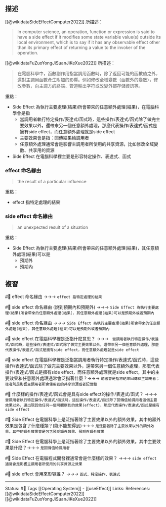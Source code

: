 ## 描述

[[@wikidataSideEffectComputer2022]] 所描述：
> In computer science, an operation, function or expression is said to have a side effect if it modifies some state variable value(s) outside its local environment, which is to say if it has any observable effect other than its primary effect of returning a value to the invoker of the operation. 

[[@wikidataFuZuoYongJiSuanJiKeXue2022]] 所描述：
> 在電腦科學中，函數副作用指當調用函數時，除了返回可能的函數值之外，還對主調用函數產生附加的影響。例如修改全域變數（函數外的變數），修改參數，向主調方的終端、管道輸出字符或改變外部存儲資訊等。 

重點：
- Side Effect 為執行主要處理(結果)所會帶來的任意額外處理(結果)，在電腦科學會是指
	- 當調用者執行特定操作/表達式/函式時，這些操作/表達式/函式除了做完主要效果以外，還帶來另一個任意額外處理，那麼代表操作/表達式/函式是擁有side effect，而任意額外處理就是side effect
	- 主要效果會是指：回傳結果給調用者
	- 任意額外處理通常會是影響主調用者所使用的共享資源，比如修改全域變數、共享用的資源
- Side Effect 在電腦科學裡主要是形容特定操作、表達式、函式


### effect 命名緣由

> the result of a particular influence

重點：
- effect 指特定處理的結果
### side effect 命名緣由

> an unexpected result of a situation

重點：
-  Side Effect 為執行主要處理(結果)所會帶來的任意額外處理(結果)，其任意額外處理(結果)可以是
	- 預期外
	- 預期內



## 複習
#🧠 effect 命名緣由 ->->-> `effect 指特定處理的結果`
<!--SR:!2023-01-11,41,250-->


#🧠 side effect 命名緣由 (說到預期內和預期外) ->->-> `Side Effect 為執行主要處理(結果)所會帶來的任意額外處理(結果)，其任意額外處理(結果)可以是預期外或者預期內`
<!--SR:!2022-12-16,26,250-->


#🧠 side effect 命名緣由 ->->-> `Side Effect 為執行主要處理(結果)所會帶來的任意額外處理(結果)，其任意額外處理(結果)可以是預期外或者預期內`
<!--SR:!2022-12-14,25,250-->


#🧠 side effect 在電腦科學裡是泛指什麼意思？ ->->-> ` 當調用者執行特定操作/表達式/函式時，這些操作/表達式/函式除了做完主要效果以外，還帶來另一個任意額外處理，那麼代表操作/表達式/函式是擁有side effect，而任意額外處理就是side effect`
<!--SR:!2023-02-08,59,250-->

#🧠  side effect 在電腦科學裡是泛指當調用者執行特定操作/表達式/函式時，這些操作/表達式/函式除了做完主要效果以外，還帶來另一個任意額外處理，那麼代表操作/表達式/函式是擁有side effect，而任意額外處理就是side effect，其中的主要效果和任意額外處理通常會泛指著什麼？->->-> `前者會是指將結果回傳給主調用者；後者則是影響主調用者所會使用到的共享資源或者記憶體`
<!--SR:!2023-01-24,49,250-->


#🧠 什麼樣的操作/表達式/函式會是具有side effect的操作/表達式/函式？ ->->-> `當調用者執行特定操作/表達式/函式時，這些操作/表達式/函式除了回傳值給調用者這個主要效果以外，還出現其他任何一個可觀察到的效果(effect)，那麼代表操作/表達式/函式是擁有side effect`
<!--SR:!2023-02-18,66,250-->


#🧠 Side Effect 在電腦科學上是泛指著除了主要效果以外的額外效果，其中的額外效果是包含了什麼種類？(能不能想得到)->->-> `是泛指著除了主要效果以外的額外效果，其中的額外效果會是包含預期額外效果、預期外額外效果`
<!--SR:!2023-02-14,63,250-->


#🧠 Side Effect 在電腦科學上是泛指著除了主要效果以外的額外效果，其中主要效果是什麼？->->-> `是回傳值給調用者`
<!--SR:!2023-01-13,34,230-->



#🧠 Side Effect 在電腦程式開發裡通常會是什麼樣的效果？ ->->-> `side effect 通常會是影響主調用者所使用的共享資源之效果`
<!--SR:!2023-01-18,46,250-->



#🧠 side effect 會用來形容誰？ ->->-> `函式、特定操作、表達式`
<!--SR:!2023-02-18,66,250-->




---
Status: #🌱 
Tags
[[Operating System]] - [[useEffect]]
Links:
References:
[[@wikidataSideEffectComputer2022]]
[[@wikidataFuZuoYongJiSuanJiKeXue2022]]